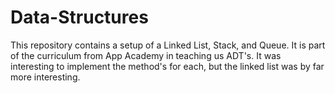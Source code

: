 # Data-Structures
This repository contains a setup of a Linked List, Stack, and Queue. 
It is part of the curriculum from App Academy in teaching us ADT's.
It was interesting to implement the method's for each, but the linked list
was by far more interesting.
